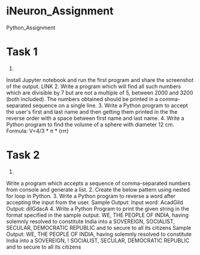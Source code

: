 # iNeuron_Assignment
Python_Assignment
# Task 1

1.
Install Jupyter notebook and run the first program and share the screenshot of the output.
LINK
2.
Write a program which will find all such numbers which are divisible by 7 but are not a multiple
of 5, between 2000 and 3200 (both included). The numbers obtained should be printed in a
comma-separated sequence on a single line.
3.
Write a Python program to accept the user's first and last name and then getting them printed in
the the reverse order with a space between first name and last name.
4.
Write a Python program to find the volume of a sphere with diameter 12 cm.
Formula: V=4/3 * π * (r*r*r) 

# Task 2

1.
Write a program which accepts a sequence of comma-separated numbers from console and
generate a list.
2.
Create the below pattern using nested for loop in Python.
3.
Write a Python program to reverse a word after accepting the input from the user.
Sample Output:
Input word: AcadGild
Output: dilGdacA
4.
Write a Python Program to print the given string in the format specified in the sample output.
WE, THE PEOPLE OF INDIA, having solemnly resolved to constitute India into a
SOVEREIGN, SOCIALIST, SECULAR, DEMOCRATIC REPUBLIC and to secure to all
its citizens
Sample Output:
WE, THE PEOPLE OF INDIA,
having solemnly resolved to constitute India into a SOVEREIGN, !
SOCIALIST, SECULAR, DEMOCRATIC REPUBLIC
and to secure to all its citizens
